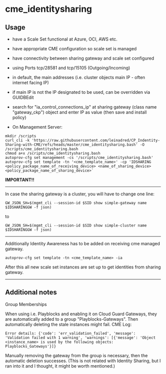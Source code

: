 # cme_identitysharing

## Usage

- have a Scale Set functional at Azure, OCI, AWS etc.
- have appropriate CME configuration so scale set is managed
- have connectivity between sharing gateway and scale set configured
 - using Ports tcp/28581 and tcp/15105 (Outgoing/Incoming)
 - in default, the main addresses (i.e. cluster objects main IP - often internet facing IP)
  - if main IP is not the IP designated to be used, can be overridden via GUIDBEdit
   - search for "ia_control_connections_ip" at sharing gateway (class name "gateway_ckp") object and enter IP as value (then save and install policy)

- On Management Server:

```
mkdir /scripts
curl_cli -k 'https://raw.githubusercontent.com/leinadred/CP_Indentity-Sharing-with-CME/refs/heads/master/cme_identitysharing.bash' -O /scripts/cme_identitysharing.bash
chmod a+x /scripts/cme_identitysharing.bash
autoprov-cfg set management -cs '/scripts/cme_identitysharing.bash'
autoprov-cfg set template -tn '<cme_template_name>' -cp 'IDSHARING <policy_package_name_of_receiving_device> <name_of_sharing_device> <policy_package_name_of_sharing_device>`
```

__IMPORTANT!!__

---

In case the sharing gateway is a cluster, you will have to change one line:

```GW_JSON_SH=$(mgmt_cli --session-id $SID show simple-gateway name $IDSHARINGGW -f json)```

to

```GW_JSON_SH=$(mgmt_cli --session-id $SID show simple-cluster name $IDSHARINGGW -f json)```
 

---


Additionally Identity Awareness has to be added on receiving cme managed gateway. 

```autoprov-cfg set template -tn <cme_template_name> -ia```

After this all new scale set instances are set up to get identities from sharing gateway.

---


## Additional notes

Group Memberships

When using i.e. Playblocks and enabling it on Cloud Guard Gateways, they are automatically added to a group "Playblocks-Gateways". Then automatically deleting the stale instances might fail. CME Log:

```
Error details: {'code': 'err_validation_failed', 'message': 'Validation failed with 1 warning', 'warnings': [{'message': 'Object <instance_name> is used by the following objects: Playblocks_Gateways'}]}
```

Manually removing the gateway from the group is necessary, then the automatic deletion successes. (This is not related with Identity Sharing, but I ran into it and I thought, it might be worth mentioned.)

